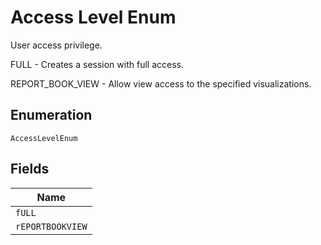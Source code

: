 
# Access Level Enum

User access privilege.

FULL - Creates a session with full access.

REPORT_BOOK_VIEW - Allow view access to the specified visualizations.

## Enumeration

`AccessLevelEnum`

## Fields

| Name |
|  --- |
| `fULL` |
| `rEPORTBOOKVIEW` |

